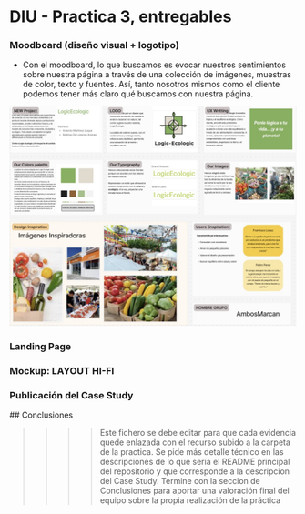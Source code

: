 # DIU - Practica 3, entregables

### Moodboard (diseño visual + logotipo)
  - Con el moodboard, lo que buscamos es evocar nuestros sentimientos sobre nuestra página a través de una colección de imágenes, muestras de color, texto y fuentes. Así, tanto nosotros mismos como el cliente podemos tener más claro qué buscamos con nuestra página.

  ![Moodboard](MoodBoard.jpg)
    
### Landing Page
### Mockup: LAYOUT HI-FI
### Publicación del Case Study

## Conclusiones

>>>> Este fichero se debe editar para que cada evidencia quede enlazada con el recurso subido a la carpeta de la practica. Se pide más detalle técnico en las descripciones de lo que sería el README principal del repositorio y que corresponde a la descripcion del Case Study.
>>>> Termine con la seccion de Conclusiones para aportar una valoración final del equipo sobre la propia realización de la práctica
